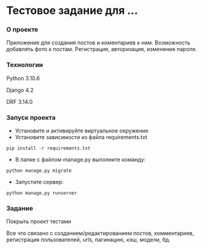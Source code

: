 # Тестовое задание для ...
### О проекте
Приложение для создания постов и коментариев к ним. 
Возможность добавлять фото к постам. Регистрация, авторизация, 
изменение пароля.
### Технологии
Python 3.10.6

Django 4.2

DRF 3.14.0
### Запуск проекта
- Установите и активируйте виртуальное окружение
- Установите зависимости из файла requirements.txt
```
pip install -r requirements.txt
```
- В папке с файлом manage.py выполните команду:
```
python manage.py migrate
```
- Запустите сервер:
```
python manage.py runserver
```
### Задание
Покрыть проект тестами

Все что связано с созданием/редактированием постов, 
комментариев, регистрация пользователей, 
urls, пагинацию, кэш, модели, бд.


